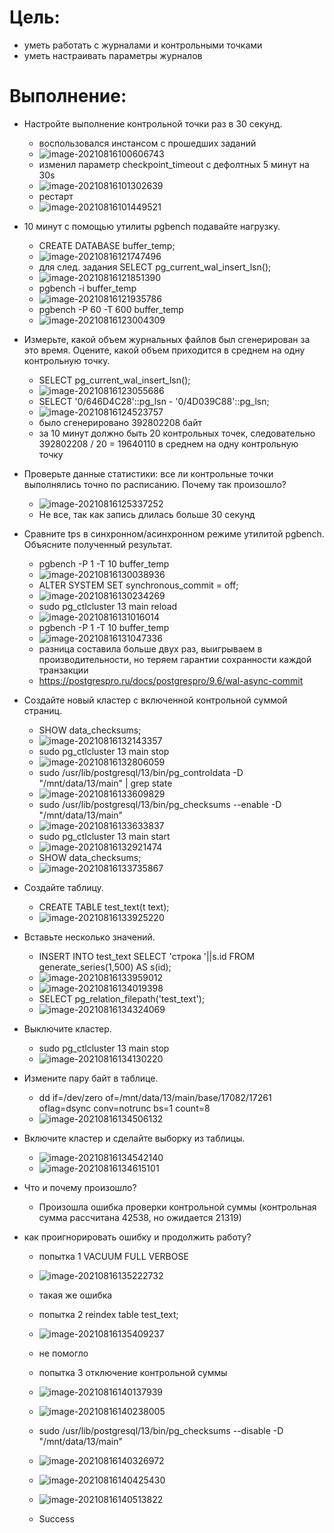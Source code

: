 # Цель:

- уметь работать с журналами и контрольными точками
- уметь настраивать параметры журналов

# Выполнение:

- Настройте выполнение контрольной точки раз в 30 секунд.
  - воспользовался инстансом с прошедших заданий
  - ![image-20210816100606743](7%20-%20%D0%96%D1%83%D1%80%D0%BD%D0%B0%D0%BB%D1%8B.assets/image-20210816100606743.png)
  - изменил параметр checkpoint_timeout с дефолтных 5 минут на 30s
  - ![image-20210816101302639](7%20-%20%D0%96%D1%83%D1%80%D0%BD%D0%B0%D0%BB%D1%8B.assets/image-20210816101302639.png)
  - рестарт
  - ![image-20210816101449521](7%20-%20%D0%96%D1%83%D1%80%D0%BD%D0%B0%D0%BB%D1%8B.assets/image-20210816101449521.png)
  
- 10 минут c помощью утилиты pgbench подавайте нагрузку.

  - CREATE DATABASE buffer_temp;
  - ![image-20210816121747496](7%20-%20%D0%96%D1%83%D1%80%D0%BD%D0%B0%D0%BB%D1%8B.assets/image-20210816121747496.png)
  - для след. задания SELECT pg_current_wal_insert_lsn();
  - ![image-20210816121851390](7%20-%20%D0%96%D1%83%D1%80%D0%BD%D0%B0%D0%BB%D1%8B.assets/image-20210816121851390.png)
  - pgbench -i buffer_temp
  - ![image-20210816121935786](7%20-%20%D0%96%D1%83%D1%80%D0%BD%D0%B0%D0%BB%D1%8B.assets/image-20210816121935786.png)
  - pgbench -P 60 -T 600 buffer_temp
  - ![image-20210816123004309](7%20-%20%D0%96%D1%83%D1%80%D0%BD%D0%B0%D0%BB%D1%8B.assets/image-20210816123004309.png)

- Измерьте, какой объем журнальных файлов был сгенерирован за это время. Оцените, какой объем приходится в среднем на одну контрольную точку.

  - SELECT pg_current_wal_insert_lsn();
  - ![image-20210816123055686](7%20-%20%D0%96%D1%83%D1%80%D0%BD%D0%B0%D0%BB%D1%8B.assets/image-20210816123055686.png)
  - SELECT '0/646D4C28'::pg_lsn - '0/4D039C88'::pg_lsn;
  - ![image-20210816124523757](7%20-%20%D0%96%D1%83%D1%80%D0%BD%D0%B0%D0%BB%D1%8B.assets/image-20210816124523757.png)
  - было сгенерировано 392802208 байт
  - за 10 минут должно быть 20 контрольных точек, следовательно  392802208 / 20 = 19640110 в среднем на одну контрольную точку

- Проверьте данные статистики: все ли контрольные точки выполнялись точно по расписанию. Почему так произошло?

  - ![image-20210816125337252](7%20-%20%D0%96%D1%83%D1%80%D0%BD%D0%B0%D0%BB%D1%8B.assets/image-20210816125337252.png)
  - Не все, так как запись длилась больше 30 секунд

- Сравните tps в синхронном/асинхронном режиме утилитой pgbench. Объясните полученный результат.

  - pgbench -P 1 -T 10 buffer_temp
  - ![image-20210816130038936](7%20-%20%D0%96%D1%83%D1%80%D0%BD%D0%B0%D0%BB%D1%8B.assets/image-20210816130038936.png)
  - ALTER SYSTEM SET synchronous_commit = off;
  - ![image-20210816130234269](7%20-%20%D0%96%D1%83%D1%80%D0%BD%D0%B0%D0%BB%D1%8B.assets/image-20210816130234269.png)
  - sudo pg_ctlcluster 13 main reload
  - ![image-20210816131016014](7%20-%20%D0%96%D1%83%D1%80%D0%BD%D0%B0%D0%BB%D1%8B.assets/image-20210816131016014.png)
  - pgbench -P 1 -T 10 buffer_temp
  - ![image-20210816131047336](7%20-%20%D0%96%D1%83%D1%80%D0%BD%D0%B0%D0%BB%D1%8B.assets/image-20210816131047336.png)
  - разница составила больше двух раз, выигрываем в производительности, но теряем гарантии сохранности каждой транзакции
  - https://postgrespro.ru/docs/postgrespro/9.6/wal-async-commit

- Создайте новый кластер с включенной контрольной суммой страниц. 

  - SHOW data_checksums;
  - ![image-20210816132143357](7%20-%20%D0%96%D1%83%D1%80%D0%BD%D0%B0%D0%BB%D1%8B.assets/image-20210816132143357.png)
  - sudo pg_ctlcluster 13 main stop
  - ![image-20210816132806059](7%20-%20%D0%96%D1%83%D1%80%D0%BD%D0%B0%D0%BB%D1%8B.assets/image-20210816132806059.png)
  -  sudo /usr/lib/postgresql/13/bin/pg_controldata -D "/mnt/data/13/main" | grep state
  - ![image-20210816133609829](7%20-%20%D0%96%D1%83%D1%80%D0%BD%D0%B0%D0%BB%D1%8B.assets/image-20210816133609829.png)
  - sudo /usr/lib/postgresql/13/bin/pg_checksums --enable -D "/mnt/data/13/main"
  - ![image-20210816133633837](7%20-%20%D0%96%D1%83%D1%80%D0%BD%D0%B0%D0%BB%D1%8B.assets/image-20210816133633837.png)
  - sudo pg_ctlcluster 13 main start
  - ![image-20210816132921474](7%20-%20%D0%96%D1%83%D1%80%D0%BD%D0%B0%D0%BB%D1%8B.assets/image-20210816132921474.png)
  - SHOW data_checksums;
  - ![image-20210816133735867](7%20-%20%D0%96%D1%83%D1%80%D0%BD%D0%B0%D0%BB%D1%8B.assets/image-20210816133735867.png)

- Создайте таблицу.

  - CREATE TABLE test_text(t text); 
  - ![image-20210816133925220](7%20-%20%D0%96%D1%83%D1%80%D0%BD%D0%B0%D0%BB%D1%8B.assets/image-20210816133925220.png)

- Вставьте несколько значений.

  - INSERT INTO test_text SELECT 'строка '||s.id FROM generate_series(1,500) AS s(id);
  - ![image-20210816133959012](7%20-%20%D0%96%D1%83%D1%80%D0%BD%D0%B0%D0%BB%D1%8B.assets/image-20210816133959012.png)
  - ![image-20210816134019398](7%20-%20%D0%96%D1%83%D1%80%D0%BD%D0%B0%D0%BB%D1%8B.assets/image-20210816134019398.png)
  - SELECT pg_relation_filepath('test_text');
  - ![image-20210816134324069](7%20-%20%D0%96%D1%83%D1%80%D0%BD%D0%B0%D0%BB%D1%8B.assets/image-20210816134324069.png)

- Выключите кластер. 

  - sudo pg_ctlcluster 13 main stop
  - ![image-20210816134130220](7%20-%20%D0%96%D1%83%D1%80%D0%BD%D0%B0%D0%BB%D1%8B.assets/image-20210816134130220.png)

- Измените пару байт в таблице. 

  - dd if=/dev/zero of=/mnt/data/13/main/base/17082/17261 oflag=dsync conv=notrunc bs=1 count=8
  - ![image-20210816134506132](7%20-%20%D0%96%D1%83%D1%80%D0%BD%D0%B0%D0%BB%D1%8B.assets/image-20210816134506132.png)

- Включите кластер и сделайте выборку из таблицы. 

  - ![image-20210816134542140](7%20-%20%D0%96%D1%83%D1%80%D0%BD%D0%B0%D0%BB%D1%8B.assets/image-20210816134542140.png)
  - ![image-20210816134615101](7%20-%20%D0%96%D1%83%D1%80%D0%BD%D0%B0%D0%BB%D1%8B.assets/image-20210816134615101.png)

- Что и почему произошло?

  - Произошла ошибка проверки контрольной суммы (контрольная сумма рассчитана 42538, но ожидается 21319)

- как проигнорировать ошибку и продолжить работу?

  - попытка 1 VACUUM FULL VERBOSE

  - ![image-20210816135222732](7%20-%20%D0%96%D1%83%D1%80%D0%BD%D0%B0%D0%BB%D1%8B.assets/image-20210816135222732.png)

  - такая же ошибка

  - попытка 2  reindex table test_text;

  - ![image-20210816135409237](7%20-%20%D0%96%D1%83%D1%80%D0%BD%D0%B0%D0%BB%D1%8B.assets/image-20210816135409237.png)

  - не помогло

  - попытка 3 отключение контрольной суммы

  - ![image-20210816140137939](7%20-%20%D0%96%D1%83%D1%80%D0%BD%D0%B0%D0%BB%D1%8B.assets/image-20210816140137939.png)

  - ![image-20210816140238005](7%20-%20%D0%96%D1%83%D1%80%D0%BD%D0%B0%D0%BB%D1%8B.assets/image-20210816140238005.png)

  - sudo /usr/lib/postgresql/13/bin/pg_checksums --disable -D "/mnt/data/13/main"

  - ![image-20210816140326972](7%20-%20%D0%96%D1%83%D1%80%D0%BD%D0%B0%D0%BB%D1%8B.assets/image-20210816140326972-16291082080471.png)

  - ![image-20210816140425430](7%20-%20%D0%96%D1%83%D1%80%D0%BD%D0%B0%D0%BB%D1%8B.assets/image-20210816140425430.png)

  - ![image-20210816140513822](7%20-%20%D0%96%D1%83%D1%80%D0%BD%D0%B0%D0%BB%D1%8B.assets/image-20210816140513822.png)

  - Success

    

